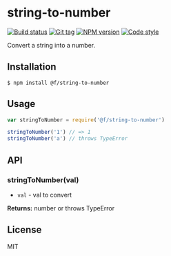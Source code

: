 
# string-to-number

[![Build status][travis-image]][travis-url]
[![Git tag][git-image]][git-url]
[![NPM version][npm-image]][npm-url]
[![Code style][standard-image]][standard-url]

Convert a string into a number.

## Installation

    $ npm install @f/string-to-number

## Usage

```js
var stringToNumber = require('@f/string-to-number')

stringToNumber('1') // => 1
stringToNumber('a') // throws TypeError
```

## API

### stringToNumber(val)

- `val` - val to convert

**Returns:** number or throws TypeError

## License

MIT

[travis-image]: https://img.shields.io/travis/micro-js/string-to-number.svg?style=flat-square
[travis-url]: https://travis-ci.org/micro-js/string-to-number
[git-image]: https://img.shields.io/github/tag/micro-js/string-to-number.svg?style=flat-square
[git-url]: https://github.com/micro-js/string-to-number
[standard-image]: https://img.shields.io/badge/code%20style-standard-brightgreen.svg?style=flat-square
[standard-url]: https://github.com/feross/standard
[npm-image]: https://img.shields.io/npm/v/@f/string-to-number.svg?style=flat-square
[npm-url]: https://npmjs.org/package/@f/string-to-number
